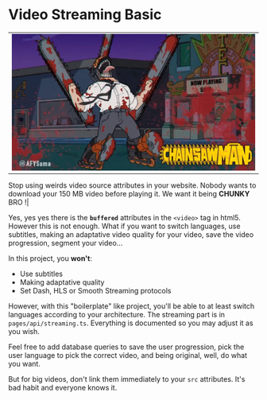# Video Streaming Basic
| |
| :-: |
| ![simpson chainsaw man](https://raw.githubusercontent.com/dilaouid/shitshit/main/readme/streaming.jpg)

  
Stop using weirds video source attributes in your website. Nobody wants to download your 150 MB video before playing it. We want it being **CHUNKY** BRO !|

Yes, yes yes there is the **`buffered`** attributes in the `<video>` tag in html5. However this is not enough.
What if you want to switch languages, use subtitles, making an adaptative video quality for your video, save the video progression, segment your video...

In this project, you **won't**:

 - Use subtitles
 - Making adaptative quality
 - Set Dash, HLS or Smooth Streaming protocols

However, with this "boilerplate" like project, you'll be able to at least switch languages according to your architecture. The streaming part is in `pages/api/streaming.ts`. Everything is documented so you may adjust it as you wish.

Feel free to add database queries to save the user progression, pick the user language to pick the correct video, and being original, well, do what you want.

But for big videos, don't link them immediately to your `src` attributes. It's bad habit and everyone knows it.
